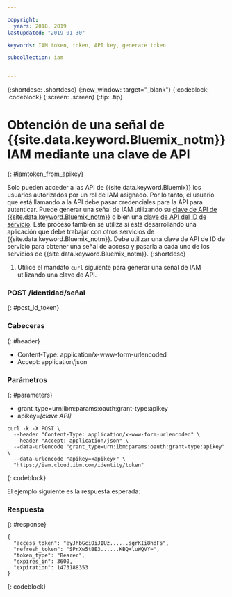 ```yaml
---

copyright:
  years: 2018, 2019
lastupdated: "2019-01-30"

keywords: IAM token, token, API key, generate token

subcollection: iam


---
```



{:shortdesc: .shortdesc}
{:new_window: target="_blank"}
{:codeblock: .codeblock}
{:screen: .screen}
{:tip: .tip}

# Obtención de una señal de {{site.data.keyword.Bluemix_notm}} IAM mediante una clave de API
{: #iamtoken_from_apikey}

Solo pueden acceder a las API de {{site.data.keyword.Bluemix}} los usuarios autorizados por un rol de IAM asignado. Por lo tanto, el usuario que está llamando a la API debe pasar credenciales para la API para autenticar. Puede generar una señal de IAM utilizando su [clave de API de {{site.data.keyword.Bluemix_notm}}](/docs/iam?topic=iam-userapikey#userapikey) o bien una [clave de API del ID de servicio](/docs/iam?topic=iam-serviceidapikeys#serviceidapikeys). Este proceso también se utiliza si está desarrollando una aplicación que debe trabajar con otros servicios de {{site.data.keyword.Bluemix_notm}}. Debe utilizar una clave de API de ID de servicio para obtener una señal de acceso y pasarla a cada uno de los servicios de {{site.data.keyword.Bluemix_notm}}.
{:shortdesc}

1. Utilice el mandato `curl` siguiente para generar una señal de IAM utilizando una clave de API.

### POST /identidad/señal
{: #post_id_token}

### Cabeceras
{: #header}
  - Content-Type: application/x-www-form-urlencoded
  - Accept: application/json

### Parámetros
{: #parameters}
  - grant_type=urn:ibm:params:oauth:grant-type:apikey
  - apikey=*[clave API]*

```
curl -k -X POST \
  --header "Content-Type: application/x-www-form-urlencoded" \
  --header "Accept: application/json" \
  --data-urlencode "grant_type=urn:ibm:params:oauth:grant-type:apikey" \
  --data-urlencode "apikey=<apikey>" \
  "https://iam.cloud.ibm.com/identity/token"
```
{: codeblock}

El ejemplo siguiente es la respuesta esperada:

### Respuesta
{: #response}

```
{
  "access_token": "eyJhbGciOiJIUz......sgrKIi8hdFs",
  "refresh_token": "SPrXw5tBE3......KBQ+luWQVY=",
  "token_type": "Bearer",
  "expires_in": 3600,
  "expiration": 1473188353
}
```
{: codeblock}
